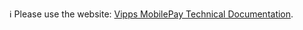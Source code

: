 ℹ️ Please use the website:
[Vipps MobilePay Technical Documentation](https://developer.vippsmobilepay.com/docs/APIs/recurring-api).

<!-- This content has moved to https://github.com/vippsas/vipps-developer-docs/tree/main/docs/APIs/recurring-api -->
